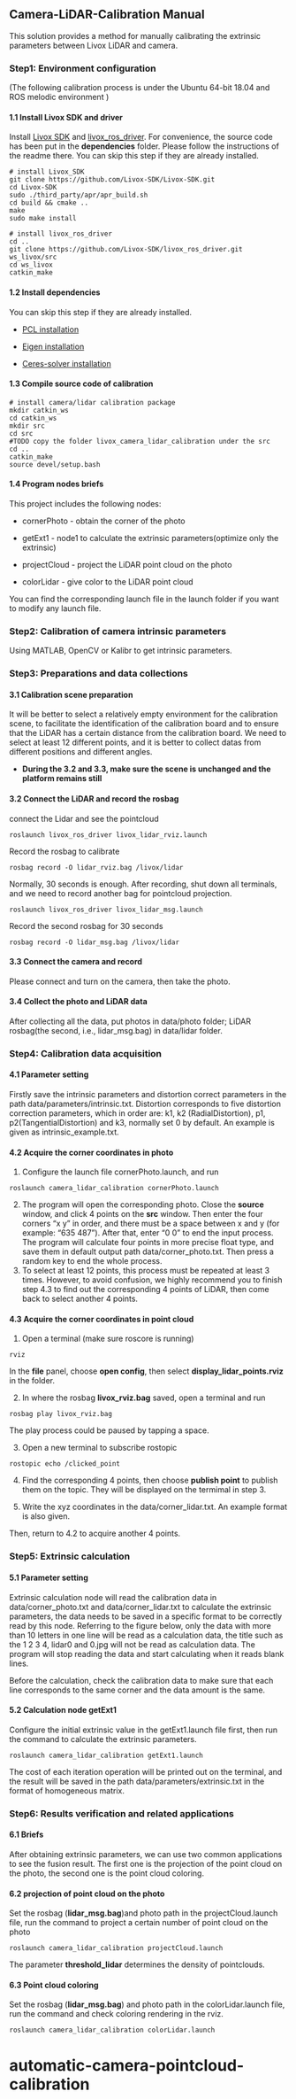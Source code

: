## Camera-LiDAR-Calibration Manual

This solution provides a method for manually calibrating the extrinsic parameters between Livox LiDAR  and camera.

### Step1: Environment configuration

(The following calibration process is under the Ubuntu 64-bit 18.04 and ROS melodic environment )

#### 1.1 Install Livox SDK and driver

Install [Livox SDK](https://github.com/Livox-SDK/Livox-SDK) and [livox_ros_driver](https://github.com/Livox-SDK/Livox-SDK-ROS). For convenience, the source code has been put in the **dependencies** folder. Please follow the instructions of the readme there. 
You can skip this step if they are already installed. 

```
# install Livox_SDK
git clone https://github.com/Livox-SDK/Livox-SDK.git
cd Livox-SDK
sudo ./third_party/apr/apr_build.sh
cd build && cmake ..
make
sudo make install

# install livox_ros_driver
cd ..
git clone https://github.com/Livox-SDK/livox_ros_driver.git ws_livox/src
cd ws_livox
catkin_make
```

#### 1.2 Install dependencies

You can skip this step if they are already installed.

- [PCL installation](http://www.pointclouds.org/downloads/linux.html)

- [Eigen installation](http://eigen.tuxfamily.org/index.php?title=Main_Page)

- [Ceres-solver installation](http://ceres-solver.org/)

#### 1.3 Compile  source code of calibration

```
# install camera/lidar calibration package
mkdir catkin_ws
cd catkin_ws
mkdir src
cd src
#TODO copy the folder livox_camera_lidar_calibration under the src
cd ..
catkin_make
source devel/setup.bash
```

#### 1.4 Program nodes briefs

This project includes the following nodes:

- cornerPhoto - obtain the corner of the photo

- getExt1 - node1 to calculate the extrinsic parameters(optimize only the extrinsic) 

- projectCloud - project the LiDAR point cloud on the photo

- colorLidar - give color to the LiDAR point cloud

You can find the corresponding launch file in the launch folder if you want to modify any launch file.

### Step2: Calibration of camera intrinsic parameters

Using MATLAB, OpenCV or Kalibr to get intrinsic parameters. 

### Step3: Preparations and data collections

#### 3.1 Calibration scene preparation

It will be better to select a relatively empty environment for the calibration scene, to facilitate the identification of the calibration board and to ensure that the LiDAR has a certain distance from the calibration board. We need to select at least 12 different points, and it is better to collect datas from different positions and different angles.

- **During the 3.2 and 3.3, make sure the scene is unchanged and the platform remains still**

#### 3.2 Connect the LiDAR and record the rosbag
connect the Lidar and see the pointcloud
```
roslaunch livox_ros_driver livox_lidar_rviz.launch
```

Record the rosbag to calibrate
```
rosbag record -O lidar_rviz.bag /livox/lidar
```

Normally, 30 seconds is enough. After recording, shut down all terminals, and we need to record another bag for pointcloud projection.
```
roslaunch livox_ros_driver livox_lidar_msg.launch
```

Record the second rosbag for 30 seconds
```
rosbag record -O lidar_msg.bag /livox/lidar
```

#### 3.3 Connect the camera and record

Please connect and turn on the camera, then take the photo. 

#### 3.4 Collect the photo and LiDAR data

After collecting all the data, put photos in data/photo folder; LiDAR rosbag(the second, i.e., lidar_msg.bag) in data/lidar folder.

### Step4: Calibration data acquisition

#### 4.1 Parameter setting

Firstly save the intrinsic parameters and distortion correct parameters in the path data/parameters/intrinsic.txt. Distortion corresponds to five distortion correction parameters, which in order are: k1, k2 (RadialDistortion), p1, p2(TangentialDistortion) and k3, normally set 0 by default. An example is given as intrinsic_example.txt. 

#### 4.2 Acquire the corner coordinates in photo

1. Configure the launch file cornerPhoto.launch, and run

```
roslaunch camera_lidar_calibration cornerPhoto.launch
```

2. The program will open the corresponding photo. Close the **source** window, and click 4 points on the **src** window. Then enter the four corners “x y” in order, and there must be a space between x and y (for example: “635 487”). After that, enter “0 0” to end the input process. The program will calculate four points in more precise float type, and save them in default output path data/corner_photo.txt. Then press a random key to end the whole process. 
3. To select at least 12 points, this process must be repeated at least 3 times. However, to avoid confusion, we highly recommend you to finish step 4.3 to find out the corresponding 4 points of LiDAR, then come back to select another 4 points. 


#### 4.3 Acquire the corner coordinates in point cloud

1. Open a terminal (make sure roscore is running)
```
rviz
```
In the **file** panel, choose **open config**, then select **display_lidar_points.rviz** in the folder. 

2. In where the rosbag **livox_rviz.bag** saved, open a terminal and run

```
rosbag play livox_rviz.bag
```
The play process could be paused by tapping a space. 

3. Open a new terminal to subscribe rostopic
```
rostopic echo /clicked_point
```

 4. Find the corresponding 4 points, then choose **publish point** to publish them on the topic. They will be displayed on the termimal in step 3. 


5. Write the xyz coordinates in the data/corner_lidar.txt. An example format is also given. 

Then, return to 4.2 to acquire another 4 points. 

### Step5: Extrinsic calculation

#### 5.1 Parameter setting

Extrinsic calculation node will read the calibration data in data/corner_photo.txt and data/corner_lidar.txt to calculate the extrinsic parameters, the data needs to be saved in a specific format to be correctly read by this node. Referring to the figure below, only the data with more than 10 letters in one line will be read as a calculation data, the title such as the 1 2 3 4, lidar0 and 0.jpg will not be read as calculation data. The program will stop reading the data and start calculating when it reads blank lines.


Before the calculation, check the calibration data to make sure that each line corresponds to the same corner and the data amount is the same.

#### 5.2 Calculation node getExt1

Configure the initial extrinsic value in the getExt1.launch file first, then run the command to calculate the extrinsic parameters.

```
roslaunch camera_lidar_calibration getExt1.launch
```

The cost of each iteration operation will be printed out on the terminal, and the result will be saved in the path data/parameters/extrinsic.txt in the format of homogeneous matrix. 

### Step6: Results verification and related applications

#### 6.1 Briefs

After obtaining extrinsic parameters, we can use two common applications to see the fusion result. The first one is the projection of the point cloud on the photo, the second one is the point cloud coloring.

#### 6.2 projection of point cloud on the photo

Set the rosbag (**lidar_msg.bag**)and photo path in the projectCloud.launch file, run the command to project a certain number of point cloud on the photo

```
roslaunch camera_lidar_calibration projectCloud.launch
```
The parameter **threshold_lidar** determines the density of pointclouds. 


#### 6.3 Point cloud coloring

Set the rosbag (**lidar_msg.bag**) and photo path in the colorLidar.launch file, run the command and check coloring rendering in the rviz.

```
roslaunch camera_lidar_calibration colorLidar.launch
```
# automatic-camera-pointcloud-calibration
